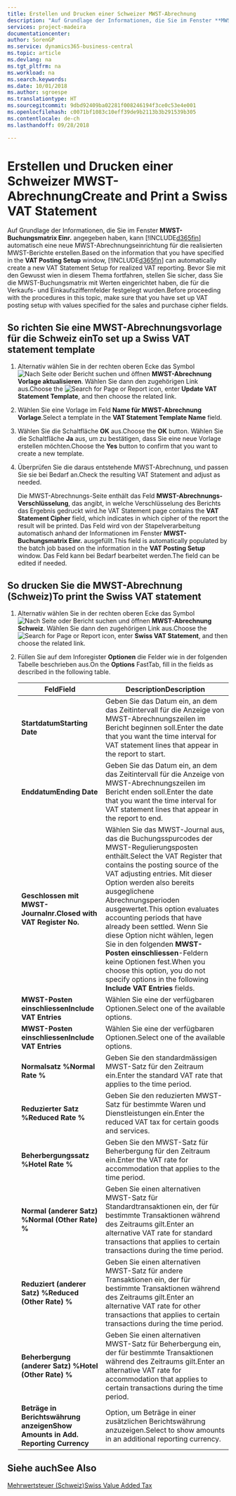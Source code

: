 ```yaml
---
title: Erstellen und Drucken einer Schweizer MWST-Abrechnung
description: "Auf Grundlage der Informationen, die Sie im Fenster **MWST-Buchungsmatrix Einr.** angegeben haben, kann Business Central automatisch eine neue MWST-Abrechnungseinrichtung für die realisierten MWST-Berichte erstellen. Bevor Sie mit den Verfahren in diesem Thema fortfahren, stellen Sie sicher, dass Sie die MWST-Buchungsmatrix mit Werten eingerichtet haben, die für die Verkaufs- und Einkaufsziffernfelder festgelegt wurden."
services: project-madeira
documentationcenter: 
author: SorenGP
ms.service: dynamics365-business-central
ms.topic: article
ms.devlang: na
ms.tgt_pltfrm: na
ms.workload: na
ms.search.keywords: 
ms.date: 10/01/2018
ms.author: sgroespe
ms.translationtype: HT
ms.sourcegitcommit: 9dbd92409ba02281f008246194f3ce0c53e4e001
ms.openlocfilehash: c0071bf1083c10eff39de9b2113b3b291539b305
ms.contentlocale: de-ch
ms.lasthandoff: 09/28/2018

---
```

# <a name="create-and-print-a-swiss-vat-statement"></a><span data-ttu-id="402e3-104">Erstellen und Drucken einer Schweizer MWST-Abrechnung</span><span class="sxs-lookup"><span data-stu-id="402e3-104">Create and Print a Swiss VAT Statement</span></span>
<span data-ttu-id="402e3-105">Auf Grundlage der Informationen, die Sie im Fenster **MWST-Buchungsmatrix Einr.** angegeben haben, kann [!INCLUDE[d365fin](../../includes/d365fin_md.md)] automatisch eine neue MWST-Abrechnungseinrichtung für die realisierten MWST-Berichte erstellen.</span><span class="sxs-lookup"><span data-stu-id="402e3-105">Based on the information that you have specified in the **VAT Posting Setup** window, [!INCLUDE[d365fin](../../includes/d365fin_md.md)] can automatically create a new VAT Statement Setup for realized VAT reporting.</span></span> <span data-ttu-id="402e3-106">Bevor Sie mit den Gewusst wien in diesem Thema fortfahren, stellen Sie sicher, dass Sie die MWST-Buchungsmatrix mit Werten eingerichtet haben, die für die Verkaufs- und Einkaufsziffernfelder festgelegt wurden.</span><span class="sxs-lookup"><span data-stu-id="402e3-106">Before proceeding with the procedures in this topic, make sure that you have set up VAT posting setup with values specified for the sales and purchase cipher fields.</span></span>  

## <a name="to-set-up-a-swiss-vat-statement-template"></a><span data-ttu-id="402e3-107">So richten Sie eine MWST-Abrechnungsvorlage für die Schweiz ein</span><span class="sxs-lookup"><span data-stu-id="402e3-107">To set up a Swiss VAT statement template</span></span>  

1.  <span data-ttu-id="402e3-108">Alternativ wählen Sie in der rechten oberen Ecke das Symbol ![Nach Seite oder Bericht suchen](../../media/ui-search/search_small.png "Nach Seite oder Bericht suchen") und öffnen **MWST-Abrechnung Vorlage aktualisieren**. Wählen Sie dann den zugehörigen Link aus.</span><span class="sxs-lookup"><span data-stu-id="402e3-108">Choose the ![Search for Page or Report](../../media/ui-search/search_small.png "Search for Page or Report icon") icon, enter **Update VAT Statement Template**, and then choose the related link.</span></span>  
2.  <span data-ttu-id="402e3-109">Wählen Sie eine Vorlage im Feld **Name für MWST-Abrechnung Vorlage**.</span><span class="sxs-lookup"><span data-stu-id="402e3-109">Select a template in the **VAT Statement Template Name** field.</span></span>
3.  <span data-ttu-id="402e3-110">Wählen Sie die Schaltfläche **OK** aus.</span><span class="sxs-lookup"><span data-stu-id="402e3-110">Choose the **OK** button.</span></span> <span data-ttu-id="402e3-111">Wählen Sie die Schaltfläche **Ja** aus, um zu bestätigen, dass Sie eine neue Vorlage erstellen möchten.</span><span class="sxs-lookup"><span data-stu-id="402e3-111">Choose the **Yes** button to confirm that you want to create a new template.</span></span>  
4.  <span data-ttu-id="402e3-112">Überprüfen Sie die daraus entstehende MWST-Abrechnung, und passen Sie sie bei Bedarf an.</span><span class="sxs-lookup"><span data-stu-id="402e3-112">Check the resulting VAT Statement and adjust as needed.</span></span>  

     <span data-ttu-id="402e3-113">Die MWST-Abrechnungs-Seite enthält das Feld **MWST-Abrechnungs-Verschlüsselung**, das angibt, in welche Verschlüsselung des Berichts das Ergebnis gedruckt wird.</span><span class="sxs-lookup"><span data-stu-id="402e3-113">he VAT Statement page contains the **VAT Statement Cipher** field, which indicates in which cipher of the report the result will be printed.</span></span> <span data-ttu-id="402e3-114">Das Feld wird von der Stapelverarbeitung automatisch anhand der Informationen im Fenster **MWST-Buchungsmatrix Einr.** ausgefüllt.</span><span class="sxs-lookup"><span data-stu-id="402e3-114">This field is automatically populated by the batch job based on the information in the **VAT Posting Setup** window.</span></span> <span data-ttu-id="402e3-115">Das Feld kann bei Bedarf bearbeitet werden.</span><span class="sxs-lookup"><span data-stu-id="402e3-115">The field can be edited if needed.</span></span>  

## <a name="to-print-the-swiss-vat-statement"></a><span data-ttu-id="402e3-116">So drucken Sie die MWST-Abrechnung (Schweiz)</span><span class="sxs-lookup"><span data-stu-id="402e3-116">To print the Swiss VAT statement</span></span>  

1.  <span data-ttu-id="402e3-117">Alternativ wählen Sie in der rechten oberen Ecke das Symbol ![Nach Seite oder Bericht suchen](../../media/ui-search/search_small.png "Nach Seite oder Bericht suchen") und öffnen **MWST-Abrechnung Schweiz**. Wählen Sie dann den zugehörigen Link aus.</span><span class="sxs-lookup"><span data-stu-id="402e3-117">Choose the ![Search for Page or Report](../../media/ui-search/search_small.png "Search for Page or Report icon") icon, enter **Swiss VAT Statement**, and then choose the related link.</span></span>  
2.  <span data-ttu-id="402e3-118">Füllen Sie auf dem Inforegister **Optionen** die Felder wie in der folgenden Tabelle beschrieben aus.</span><span class="sxs-lookup"><span data-stu-id="402e3-118">On the **Options** FastTab, fill in the fields as described in the following table.</span></span>  

    |<span data-ttu-id="402e3-119">Feld</span><span class="sxs-lookup"><span data-stu-id="402e3-119">Field</span></span>|<span data-ttu-id="402e3-120">Description</span><span class="sxs-lookup"><span data-stu-id="402e3-120">Description</span></span>|  
    |---------------------------------|---------------------------------------|  
    |<span data-ttu-id="402e3-121">**Startdatum**</span><span class="sxs-lookup"><span data-stu-id="402e3-121">**Starting Date**</span></span>|<span data-ttu-id="402e3-122">Geben Sie das Datum ein, an dem das Zeitintervall für die Anzeige von MWST-Abrechnungszeilen im Bericht beginnen soll.</span><span class="sxs-lookup"><span data-stu-id="402e3-122">Enter the date that you want the time interval for VAT statement lines that appear in the report to start.</span></span>|  
    |<span data-ttu-id="402e3-123">**Enddatum**</span><span class="sxs-lookup"><span data-stu-id="402e3-123">**Ending Date**</span></span>|<span data-ttu-id="402e3-124">Geben Sie das Datum ein, an dem das Zeitintervall für die Anzeige von MWST-Abrechnungszeilen im Bericht enden soll.</span><span class="sxs-lookup"><span data-stu-id="402e3-124">Enter the date that you want the time interval for VAT statement lines that appear in the report to end.</span></span>|  
    |<span data-ttu-id="402e3-125">**Geschlossen mit MWST-Journalnr.**</span><span class="sxs-lookup"><span data-stu-id="402e3-125">**Closed with VAT Register No.**</span></span>|<span data-ttu-id="402e3-126">Wählen Sie das MWST-Journal aus, das die Buchungsspurcodes der MWST-Regulierungsposten enthält.</span><span class="sxs-lookup"><span data-stu-id="402e3-126">Select the VAT Register that contains the posting source of the VAT adjusting entries.</span></span> <span data-ttu-id="402e3-127">Mit dieser Option werden also bereits ausgeglichene Abrechnungsperioden ausgewertet.</span><span class="sxs-lookup"><span data-stu-id="402e3-127">This option evaluates accounting periods that have already been settled.</span></span> <span data-ttu-id="402e3-128">Wenn Sie diese Option nicht wählen, legen Sie in den folgenden **MWST-Posten einschliessen**-Feldern keine Optionen fest.</span><span class="sxs-lookup"><span data-stu-id="402e3-128">When you choose this option, you do not specify options in the following **Include VAT Entries** fields.</span></span>|  
    |<span data-ttu-id="402e3-129">**MWST-Posten einschliessen**</span><span class="sxs-lookup"><span data-stu-id="402e3-129">**Include VAT Entries**</span></span>|<span data-ttu-id="402e3-130">Wählen Sie eine der verfügbaren Optionen.</span><span class="sxs-lookup"><span data-stu-id="402e3-130">Select one of the available options.</span></span>|  
    |<span data-ttu-id="402e3-131">**MWST-Posten einschliessen**</span><span class="sxs-lookup"><span data-stu-id="402e3-131">**Include VAT Entries**</span></span>|<span data-ttu-id="402e3-132">Wählen Sie eine der verfügbaren Optionen.</span><span class="sxs-lookup"><span data-stu-id="402e3-132">Select one of the available options.</span></span>|  
    |<span data-ttu-id="402e3-133">**Normalsatz %**</span><span class="sxs-lookup"><span data-stu-id="402e3-133">**Normal Rate %**</span></span>|<span data-ttu-id="402e3-134">Geben Sie den standardmässigen MWST-Satz für den Zeitraum ein.</span><span class="sxs-lookup"><span data-stu-id="402e3-134">Enter the standard VAT rate that applies to the time period.</span></span>|  
    |<span data-ttu-id="402e3-135">**Reduzierter Satz %**</span><span class="sxs-lookup"><span data-stu-id="402e3-135">**Reduced Rate %**</span></span>|<span data-ttu-id="402e3-136">Geben Sie den reduzierten MWST-Satz für bestimmte Waren und Dienstleistungen ein.</span><span class="sxs-lookup"><span data-stu-id="402e3-136">Enter the reduced VAT tax for certain goods and services.</span></span>|  
    |<span data-ttu-id="402e3-137">**Beherbergungssatz %**</span><span class="sxs-lookup"><span data-stu-id="402e3-137">**Hotel Rate %**</span></span>|<span data-ttu-id="402e3-138">Geben Sie den MWST-Satz für Beherbergung für den Zeitraum ein.</span><span class="sxs-lookup"><span data-stu-id="402e3-138">Enter the VAT rate for accommodation that applies to the time period.</span></span>|  
    |<span data-ttu-id="402e3-139">**Normal (anderer Satz) %**</span><span class="sxs-lookup"><span data-stu-id="402e3-139">**Normal (Other Rate) %**</span></span>|<span data-ttu-id="402e3-140">Geben Sie einen alternativen MWST-Satz für Standardtransaktionen ein, der für bestimmte Transaktionen während des Zeitraums gilt.</span><span class="sxs-lookup"><span data-stu-id="402e3-140">Enter an alternative VAT rate for standard transactions that applies to certain transactions during the time period.</span></span>|  
    |<span data-ttu-id="402e3-141">**Reduziert (anderer Satz) %**</span><span class="sxs-lookup"><span data-stu-id="402e3-141">**Reduced (Other Rate) %**</span></span>|<span data-ttu-id="402e3-142">Geben Sie einen alternativen MWST-Satz für andere Transaktionen ein, der für bestimmte Transaktionen während des Zeitraums gilt.</span><span class="sxs-lookup"><span data-stu-id="402e3-142">Enter an alternative VAT rate for other transactions that applies to certain transactions during the time period.</span></span>|  
    |<span data-ttu-id="402e3-143">**Beherbergung (anderer Satz) %**</span><span class="sxs-lookup"><span data-stu-id="402e3-143">**Hotel (Other Rate) %**</span></span>|<span data-ttu-id="402e3-144">Geben Sie einen alternativen MWST-Satz für Beherbergung ein, der für bestimmte Transaktionen während des Zeitraums gilt.</span><span class="sxs-lookup"><span data-stu-id="402e3-144">Enter an alternative VAT rate for accommodation that applies to certain transactions during the time period.</span></span>|  
    |<span data-ttu-id="402e3-145">**Beträge in Berichtswährung anzeigen**</span><span class="sxs-lookup"><span data-stu-id="402e3-145">**Show Amounts in Add. Reporting Currency**</span></span>|<span data-ttu-id="402e3-146">Option, um Beträge in einer zusätzlichen Berichtswährung anzuzeigen.</span><span class="sxs-lookup"><span data-stu-id="402e3-146">Select to show amounts in an additional reporting currency.</span></span>|  

## <a name="see-also"></a><span data-ttu-id="402e3-147">Siehe auch</span><span class="sxs-lookup"><span data-stu-id="402e3-147">See Also</span></span>  
 [<span data-ttu-id="402e3-148">Mehrwertsteuer (Schweiz)</span><span class="sxs-lookup"><span data-stu-id="402e3-148">Swiss Value Added Tax</span></span>](swiss-value-added-tax.md)

